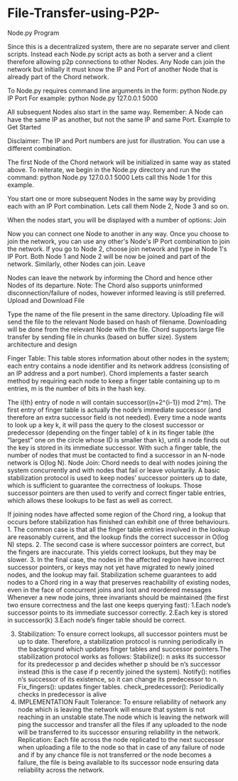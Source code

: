 # File-Transfer-using-P2P-
Node.py Program

Since this is a decentralized system, there are no separate server and client scripts. Instead each Node.py script acts as both a server and a client therefore allowing p2p connections to other Nodes. Any Node can join the network but initially it must know the IP and Port of another Node that is already part of the Chord network.

To Node.py requires command line arguments in the form: python Node.py IP Port
For example: python Node.py 127.0.0.1 5000

All subsequent Nodes also start in the same way.
Remember: A Node can have the same IP as another, but not the same IP and same Port.
Example to Get Started

Disclaimer: The IP and Port numbers are just for illustration. You can use a different combination.

The first Node of the Chord network will be initialized in same way as stated above.
To reiterate, we begin in the Node.py directory and run the command:
python Node.py 127.0.0.1 5000
Lets call this Node 1 for this example.

You start one or more subsequent Nodes in the same way by providing each with an IP Port combination. Lets call them Node 2, Node 3 and so on.

When the nodes start, you will be displayed with a number of options:
Join

Now you can connect one Node to another in any way. Once you choose to join the network, you can use any other's Node's IP Port combination to join the network. If you go to Node 2, choose join network and type in Node 1's IP Port. Both Node 1 and Node 2 will be now be joined and part of the network. Similarly, other Nodes can join.
Leave

Nodes can leave the network by informing the Chord and hence other Nodes of its departure. Note: The Chord also supports uninformed disconnection/failure of nodes, however informed leaving is still preferred.
Upload and Download File

Type the name of the file present in the same directory. Uploading file will send the file to the relevant Node based on hash of filename. Downloading will be done from the relevant Node with the file. Chord supports large file transfer by sending file in chunks (based on buffer size).
System architecture and design

Finger Table: 
This table stores information about other nodes in the system; each entry contains a node identifier and its network address (consisting of an IP address and a port number). Chord implements a faster search method by requiring each node to keep a finger table containing up to m entries, m is the number of bits in the hash key.


The i{th} entry of node n will contain successor((n+2^{i-1}) mod 2^m). The first entry of finger table is actually the node’s immediate successor (and therefore an extra successor field is not needed). Every time a node wants to look up a key k, it will pass the query to the closest successor or predecessor (depending on the finger table) of k in its finger table (the “largest” one on the circle whose ID is smaller than k), until a node finds out the key is stored in its immediate successor. With such a finger table, the number of nodes that must be contacted to find a successor in an N-node network is O(log N).
Node Join: Chord needs to deal with nodes joining the system concurrently and with nodes that fail or leave voluntarily. A basic stabilization protocol is used to keep nodes’ successor pointers up to date, which is sufficient to guarantee the correctness of lookups. Those successor pointers are then used to verify and correct finger table entries, which allows these lookups to be fast as well as correct.


If joining nodes have affected some region of the Chord ring, a lookup that occurs before stabilization has finished can exhibit one of three behaviours. 1. The common case is that all the finger table entries involved in the lookup are reasonably current, and the lookup finds the correct successor in O(log N) steps. 2. The second case is where successor pointers are correct, but the fingers are inaccurate. This yields correct lookups, but they may be slower. 3. In the final case, the nodes in the affected region have incorrect successor pointers, or keys may not yet have migrated to newly joined nodes, and the lookup may fail. Stabilization scheme guarantees to add nodes to a Chord ring in a way that preserves reachability of existing nodes, even in the face of concurrent joins and lost and reordered messages Whenever a new node joins, three invariants should be maintained (the first two ensure correctness and the last one keeps querying fast):
1.Each node’s successor points to its immediate successor correctly.
2.Each key is stored in successor(k)
3.Each node’s finger table should be correct.

3. Stabilization:
To ensure correct lookups, all successor pointers must be up to date. Therefore, a stabilization protocol is running periodically in the background which updates finger tables and successor pointers.The stabilization protocol works as follows:
Stabilize(): n asks its successor for its predecessor p and decides whether p should be n‘s successor instead (this is the case if p recently joined the system).
Notify(): notifies n‘s successor of its existence, so it can change its predecessor to n.
Fix_fingers(): updates finger tables.
check_predecessor(): Periodically checks in predecessor is alive
 4. IMPLEMENTATION
       Fault Tolerance: To ensure reliability of network any node which  is leaving the network will ensure that system is not reaching in an unstable state.The node which is leaving the network will ping the successor and transfer all the files if any uploaded to the node will be transferred to its successor ensuring reliability in the network.
Replication: Each file across the node replicated to the next successor when uploading a file to the node so that in case of any failure of node and if by any chance file is not transferred or the node becomes a failure, the file is being available to its successor node ensuring data reliability across the network.

